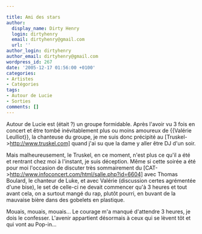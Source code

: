 ```yaml
---

title: Ami des stars
author:
  display_name: Dirty Henry
  login: dirtyhenry
  email: dirtyhenry@gmail.com
  url: ''
author_login: dirtyhenry
author_email: dirtyhenry@gmail.com
wordpress_id: 267
date: '2005-12-17 01:56:00 +0100'
categories:
- Artistes
- Catégories
tags:
- Autour de Lucie
- Sorties
comments: []
---
```

Autour de Lucie est (était ?) un groupe formidable. Après l'avoir vu 3 fois en concert et être tombé inévitablement plus ou moins amoureux de {{Valérie Leulliot}}, la chanteuse du groupe, je me suis donc précipité au [Truskel->http://www.truskel.com] quand j'ai su que la dame y aller être DJ d'un soir.

Mais malheureusement, le Truskel, en ce moment, n'est plus ce qu'il a été et rentrant chez moi à l'instant, je suis déception. Même si cette soirée a été pour moi l'occasion de discuter très sommairement du [CAT->http://www.infoconcert.com/html/salle.php?id=6604] avec Thomas Boulard, le chanteur de Luke, et avec Valérie (discussion certes agrémentée d'une bise), le set de celle-ci ne devait commencer qu'à 3 heures et tout avant cela, on a surtout mangé du rap, plutôt pourri, en buvant de la mauvaise bière dans des gobelets en plastique.

Mouais, mouais, mouais... Le courage m'a manqué d'attendre 3 heures, je dois le confesser. L'avenir appartient désormais à ceux qui se lèvent tôt et qui vont au Pop-in...
